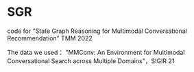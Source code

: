 # SGR

code for "State Graph Reasoning for Multimodal Conversational Recommendation" TMM 2022

The data we used： "MMConv: An Environment for Multimodal Conversational Search across Multiple Domains"，SIGIR 21



